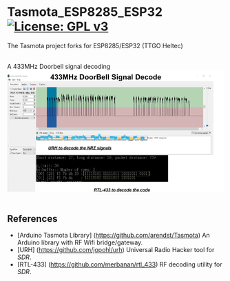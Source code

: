 # Tasmota_ESP8285_ESP32 [![License: GPL v3](https://img.shields.io/badge/License-GPLv3-blue.svg)](https://www.gnu.org/licenses/gpl-3.0)<br>
The Tasmota project forks for ESP8285/ESP32 (TTGO Heltec)

<br>
A 433MHz Doorbell signal decoding <br>
<img src="pic/DoorBell433.png" width=720/>
<br><br>

## References
  - [Arduino Tasmota Library] (https://github.com/arendst/Tasmota) An Arduino library with RF Wifi bridge/gateway.
  - [URH] (https://github.com/jopohl/urh) Universal Radio Hacker tool for _SDR_.
  - [RTL-433] (https://github.com/merbanan/rtl_433) RF decoding utility for _SDR_.
